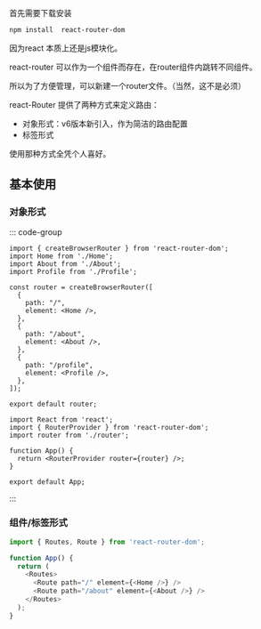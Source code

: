 首先需要下载安装

```bash
npm install  react-router-dom 
```

因为react 本质上还是js模块化。

react-router 可以作为一个组件而存在，在router组件内跳转不同组件。

所以为了方便管理，可以新建一个router文件。（当然，这不是必须）

react-Router 提供了两种方式来定义路由：

- 对象形式：v6版本新引入，作为简洁的路由配置
- 标签形式

使用那种方式全凭个人喜好。

## 基本使用





### 对象形式

::: code-group



```javascript[router.js]
import { createBrowserRouter } from 'react-router-dom';
import Home from './Home';
import About from './About';
import Profile from './Profile';

const router = createBrowserRouter([
  {
    path: "/",
    element: <Home />,
  },
  {
    path: "/about",
    element: <About />,
  },
  {
    path: "/profile",
    element: <Profile />,
  },
]);

export default router;
```

```javascript[app.js]
import React from 'react';
import { RouterProvider } from 'react-router-dom';
import router from './router';

function App() {
  return <RouterProvider router={router} />;
}

export default App;
```





:::

### 组件/标签形式

```javascript
import { Routes, Route } from 'react-router-dom';

function App() {
  return (
    <Routes>
      <Route path="/" element={<Home />} />
      <Route path="/about" element={<About />} />
    </Routes>
  );
}
```

